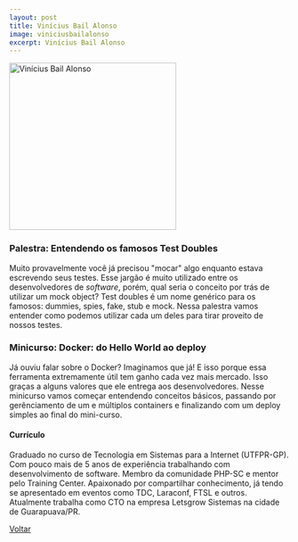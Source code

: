 ```yaml
---
layout: post
title: Vinícius Bail Alonso
image: viniciusbailalonso
excerpt: Vinícius Bail Alonso
---
```

<p><img src="{{ site.baseurl }}/convidados/{{ page.image }}.jpg" alt="Vinícius Bail Alonso" height="300" width="300"/></p>

### Palestra: Entendendo os famosos Test Doubles

Muito provavelmente você já precisou "mocar" algo enquanto estava escrevendo seus testes. Esse jargão é muito utilizado entre os desenvolvedores de _software_, porém, qual seria o conceito por trás de utilizar um mock object? Test doubles é um nome genérico para os famosos: dummies, spies, fake, stub e mock. Nessa palestra vamos entender como podemos utilizar cada um deles para tirar proveito de nossos testes.

### Minicurso: Docker: do Hello World ao deploy

Já ouviu falar sobre o Docker? Imaginamos que já! E isso porque essa ferramenta extremamente útil tem ganho cada vez mais mercado. Isso graças a alguns valores que ele entrega aos desenvolvedores. Nesse minicurso vamos começar entendendo conceitos básicos, passando por gerênciamento de um e múltiplos containers e finalizando com um deploy simples ao final do mini-curso.

#### Currículo

Graduado no curso de Tecnologia em Sistemas para a Internet (UTFPR-GP). Com pouco mais de 5 anos de experiência trabalhando com desenvolvimento de software. Membro da comunidade PHP-SC e mentor pelo Training Center. Apaixonado por compartilhar conhecimento, já tendo se apresentado em eventos como TDC, Laraconf, FTSL e outros. Atualmente trabalha como CTO na empresa Letsgrow Sistemas na cidade de Guarapuava/PR.

<a href="{{ site.baseurl }}/index.html">Voltar</a>
